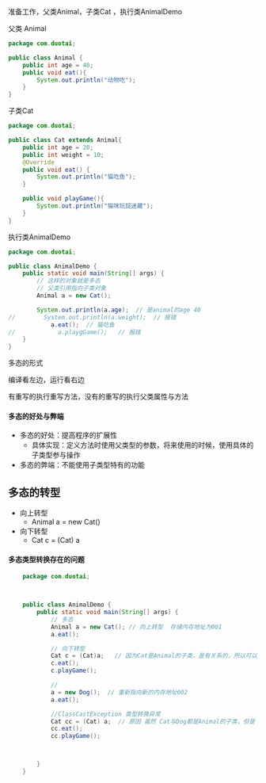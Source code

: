 准备工作，父类Animal，子类Cat ，执行类AnimalDemo

父类 Animal

```java
package com.duotai;

public class Animal {
    public int age = 40;
    public void eat(){
        System.out.println("动物吃");
    }
}

```

子类Cat

```java
package com.duotai;

public class Cat extends Animal{
    public int age = 20;
    public int weight = 10;
    @Override
    public void eat() {
        System.out.println("猫吃鱼");
    }

    public void playGame(){
        System.out.println("猫咪玩捉迷藏");
    }
}

```



执行类AnimalDemo

```java
package com.duotai;

public class AnimalDemo {
    public static void main(String[] args) {
        // 这样的对象就是多态
        // 父类引用指向子类对象
        Animal a = new Cat();

        System.out.println(a.age);  // 是animal的age 40
//        System.out.println(a.weight);  // 报错
            a.eat();  // 猫吃鱼
//            a.playgGame();   // 报错
    }
}

```

多态的形式

编译看左边，运行看右边

有重写的执行重写方法，没有的重写的执行父类属性与方法

#### 多态的好处与弊端

- 多态的好处：提高程序的扩展性
  - 具体实现：定义方法时使用父类型的参数，将来使用的时候，使用具体的子类型参与操作
- 多态的弊端：不能使用子类型特有的功能

## 多态的转型

- 向上转型
  - Animal  a = new Cat()  
- 向下转型
  - Cat c = (Cat) a

#### 多态类型转换存在的问题

```java
    package com.duotai;



    public class AnimalDemo {
        public static void main(String[] args) {
            // 多态
            Animal a = new Cat(); // 向上转型  存储内存地址为001
            a.eat();

            // 向下转型
            Cat c = (Cat)a;   // 因为Cat是Animal的子类，是有关系的，所以可以向下转型
            c.eat();
            c.playGame();

            //
            a = new Dog();  // 重新指向新的内存地址002
            a.eat();

            //ClassCastException 类型转换异常
            Cat cc = (Cat) a;  // 原因 虽然 Cat与Dog都是Animal的子类，但是 Cat与Dog没有关联，不能相互转换
            cc.eat();
            cc.playGame();



        }
    }

```

